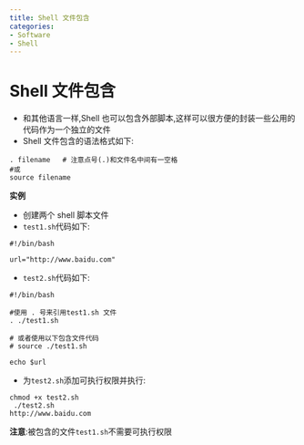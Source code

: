 ```yaml
---
title: Shell 文件包含
categories:
- Software
- Shell
---
```

# Shell 文件包含

- 和其他语言一样,Shell 也可以包含外部脚本,这样可以很方便的封装一些公用的代码作为一个独立的文件
- Shell 文件包含的语法格式如下:

```shell
. filename   # 注意点号(.)和文件名中间有一空格
#或
source filename
```

**实例**

- 创建两个 shell 脚本文件
- `test1.sh`代码如下:

```shell
#!/bin/bash

url="http://www.baidu.com"
```

- `test2.sh`代码如下:

```shell
#!/bin/bash

#使用 . 号来引用test1.sh 文件
. ./test1.sh

# 或者使用以下包含文件代码
# source ./test1.sh

echo $url
```

- 为`test2.sh`添加可执行权限并执行:

```
chmod +x test2.sh
 ./test2.sh
http://www.baidu.com
```

**注意**:被包含的文件`test1.sh`不需要可执行权限